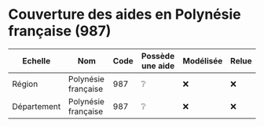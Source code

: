 # Couverture des aides en Polynésie française (987)


| Echelle | Nom | Code | Possède une aide | Modélisée | Relue |
| ------- | --- | ---- | ---------------- | --------- | ----- |
| Région | Polynésie française | 987 | ❔ | ❌ | ❌ |
| Département | Polynésie française | 987 | ❔ | ❌ | ❌ |
